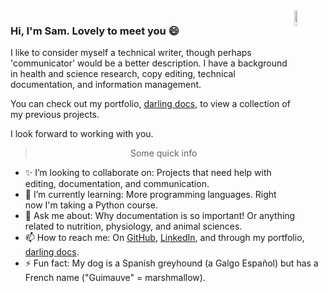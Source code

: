 <img align="right" src="https://user-images.githubusercontent.com/67113216/88807959-43b25080-d180-11ea-837a-a6a8152e0038.jpg" alt="JBaileyNotebook" width="10%" height="8%">

### Hi, I'm Sam. Lovely to meet you 😄 

I like to consider myself a technical writer, though perhaps 'communicator' would be a better description. I have a background in health and science research, copy editing, technical documentation, and information management.

You can check out my portfolio, [darling docs](https://darlingdocs.com), to view a collection of my previous projects. 

I look forward to working with you.

<blockquote align="center">
  Some quick info
 </blockquote>

- ✨ I’m looking to collaborate on: Projects that need help with editing, documentation, and communication.
- 🌱 I’m currently learning: More programming languages. Right now I'm taking a Python course.
- 💬 Ask me about: Why documentation is so important! Or anything related to nutrition, physiology, and animal sciences.
- 📫 How to reach me: On [GitHub](https://github.com/samanthahamilton), [LinkedIn](https://www.linkedin.com/in/shamilton-darlingdocs), and through my portfolio, [darling docs](https://www.darlingdocs.com/).
- ⚡ Fun fact: My dog is a Spanish greyhound (a Galgo Español) but has a French name ("Guimauve" = marshmallow).
